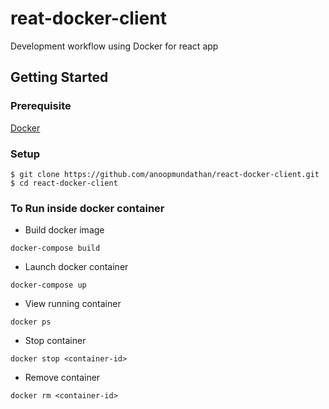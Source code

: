 # reat-docker-client

Development workflow using Docker for react app

## Getting Started

### Prerequisite

[Docker](https://www.docker.com/)

### Setup
```
$ git clone https://github.com/anoopmundathan/react-docker-client.git
$ cd react-docker-client
```
### To Run inside docker container

* Build docker image
```
docker-compose build
```

* Launch docker container
```
docker-compose up
```

* View running container
```
docker ps 
```

* Stop container
```
docker stop <container-id>
```

* Remove container
```
docker rm <container-id>
```
